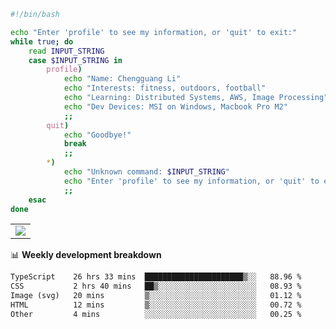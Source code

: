 ```bash
#!/bin/bash

echo "Enter 'profile' to see my information, or 'quit' to exit:"
while true; do
    read INPUT_STRING
    case $INPUT_STRING in
        profile)
            echo "Name: Chengguang Li"
            echo "Interests: fitness, outdoors, football"
            echo "Learning: Distributed Systems, AWS, Image Processing"
            echo "Dev Devices: MSI on Windows, Macbook Pro M2"
            ;;
        quit)
            echo "Goodbye!"
            break
            ;;
        *)
            echo "Unknown command: $INPUT_STRING"
            echo "Enter 'profile' to see my information, or 'quit' to exit:"
            ;;
    esac
done

```

<!--Contribution Graph-->
<table>
  <tr>
    <td>
      <picture>
        <source media="(prefers-color-scheme: light)" srcset="https://github-readme-activity-graph.vercel.app/graph?username=chengguang-li&theme=xcode&bg_color=FF000000&color=000000&hide_border=true" />
        <img src="https://github-readme-activity-graph.vercel.app/graph?username=chengguang-li&theme=xcode&bg_color=FF000000&hide_border=true" />
      </picture>
  </tr>
</table>

📊 **Weekly development breakdown**

<!--START_SECTION:waka-->

```txt
TypeScript    26 hrs 33 mins  ██████████████████████▒░░   88.96 %
CSS           2 hrs 40 mins   ██▒░░░░░░░░░░░░░░░░░░░░░░   08.93 %
Image (svg)   20 mins         ▒░░░░░░░░░░░░░░░░░░░░░░░░   01.12 %
HTML          12 mins         ▒░░░░░░░░░░░░░░░░░░░░░░░░   00.72 %
Other         4 mins          ░░░░░░░░░░░░░░░░░░░░░░░░░   00.25 %
```

<!--END_SECTION:waka-->

